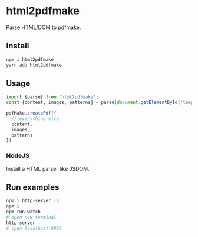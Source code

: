 # html2pdfmake
Parse HTML/DOM to pdfmake.

## Install
```bash 
npm i html2pdfmake
yarn add html2pdfmake
```

## Usage
```js
import {parse} from 'html2pdfmake';
const {content, images, patterns} = parse(document.getElementById('template'));

pdfMake.createPdf({
  // everything else
  content,
  images,
  patterns
})

```

### NodeJS
Install a HTML parser like JSDOM. 

## Run examples
```sh
npm i http-server -g
npm i
npm run watch
# open new terminal
http-server .
# open localhost:8080
```